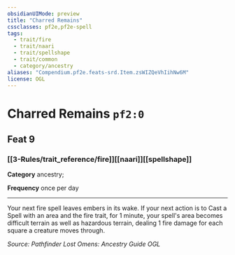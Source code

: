 ```yaml
---
obsidianUIMode: preview
title: "Charred Remains"
cssclasses: pf2e,pf2e-spell
tags:
  - trait/fire
  - trait/naari
  - trait/spellshape
  - trait/common
  - category/ancestry
aliases: "Compendium.pf2e.feats-srd.Item.zsWIZQeVhIihNw6M"
license: OGL
---
```

# Charred Remains `pf2:0`
## Feat 9
### [[3-Rules/trait_reference/fire]][[naari]][[spellshape]]

**Category** ancestry; 




**Frequency** once per day

* * *

Your next fire spell leaves embers in its wake. If your next action is to Cast a Spell with an area and the fire trait, for 1 minute, your spell's area becomes difficult terrain as well as hazardous terrain, dealing 1 fire damage for each square a creature moves through.

*Source: Pathfinder Lost Omens: Ancestry Guide*
*OGL*